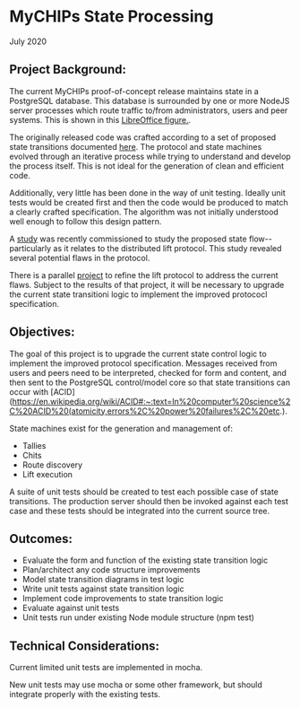 # MyCHIPs State Processing
July 2020

## Project Background:
The current MyCHIPs proof-of-concept release maintains state in a PostgreSQL
database.  This database is surrounded by one or more NodeJS server processes
which route traffic to/from administrators, users and peer systems.  This is 
shown in this [LibreOffice figure.](/doc/Scaling.odg).

The originally released code was crafted according to a set of proposed state 
transitions documented [here](/doc/States.odg).  The protocol and state
machines evolved through an iterative process while trying to understand and
develop the process itself.  This is not ideal for the generation of clean
and efficient code.

Additionally, very little has been done in the way of unit testing.  Ideally
unit tests would be created first and then the code would be produced to match
a clearly crafted specification.  The algorithm was not initially understood 
well enough to follow this design pattern.

A [study](/test/analysis/dsr/phase-1/results.md) was recently commissioned to
study the proposed state flow--particularly as it relates to the distributed
lift protocol.  This study revealed several potential flaws in the protocol.

There is a parallel [project](/doc/projects/Lift_Protocol.md) to refine the
lift protocol to address the current flaws.  Subject to the results of that
project, it will be necessary to upgrade the current state transitioni logic
to implement the improved protococl specification.

## Objectives:
The goal of this project is to upgrade the current state control logic to
implement the improved protocol specification.  Messages received from users
and peers need to be interpreted, checked for form and content, and then sent
to the PostgreSQL control/model core so that state transitions can occur with
[ACID](https://en.wikipedia.org/wiki/ACID#:~:text=In%20computer%20science%2C%20ACID%20(atomicity,errors%2C%20power%20failures%2C%20etc.).

State machines exist for the generation and management of:
- Tallies
- Chits
- Route discovery
- Lift execution

A suite of unit tests should be created to test each possible case of state
transitions.  The production server should then be invoked against each test
case and these tests should be integrated into the current source tree.

## Outcomes:
- Evaluate the form and function of the existing state transition logic
- Plan/architect any code structure improvements
- Model state transition diagrams in test logic
- Write unit tests against state transition logic
- Implement code improvements to state transition logic
- Evaluate against unit tests
- Unit tests run under existing Node module structure (npm test)

## Technical Considerations:
Current limited unit tests are implemented in mocha.

New unit tests may use mocha or some other framework, but should integrate
properly with the existing tests.
